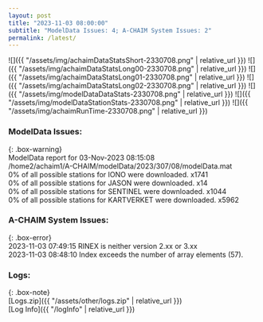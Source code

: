 ```yaml
---
layout: post
title: "2023-11-03 08:00:00"
subtitle: "ModelData Issues: 4; A-CHAIM System Issues: 2"
permalink: /latest/
---
```


![]({{ "/assets/img/achaimDataStatsShort-2330708.png" | relative_url }})
![]({{ "/assets/img/achaimDataStatsLong00-2330708.png" | relative_url }})
![]({{ "/assets/img/achaimDataStatsLong01-2330708.png" | relative_url }})
![]({{ "/assets/img/achaimDataStatsLong02-2330708.png" | relative_url }})
![]({{ "/assets/img/modelDataDataStats-2330708.png" | relative_url }})
![]({{ "/assets/img/modelDataStationStats-2330708.png" | relative_url }})
![]({{ "/assets/img/achaimRunTime-2330708.png" | relative_url }})


### ModelData Issues:  
  
{: .box-warning}  
 ModelData report for 03-Nov-2023 08:15:08   
 /home2/achaim1/A-CHAIM/modelData/2023/307/08/modelData.mat   
 0% of all possible stations for IONO were downloaded. x1741   
 0% of all possible stations for JASON were downloaded. x14   
 0% of all possible stations for SENTINEL were downloaded. x1044   
 0% of all possible stations for KARTVERKET were downloaded. x5962   
  
### A-CHAIM System Issues:  
  
{: .box-error}  
2023-11-03 07:49:15 RINEX is neither version 2.xx or 3.xx  
2023-11-03 08:48:10 Index exceeds the number of array elements (57).  

### Logs:  
  
{: .box-note}  
[Logs.zip]({{ "/assets/other/logs.zip" | relative_url }})  
[Log Info]({{ "/logInfo" | relative_url }})  
